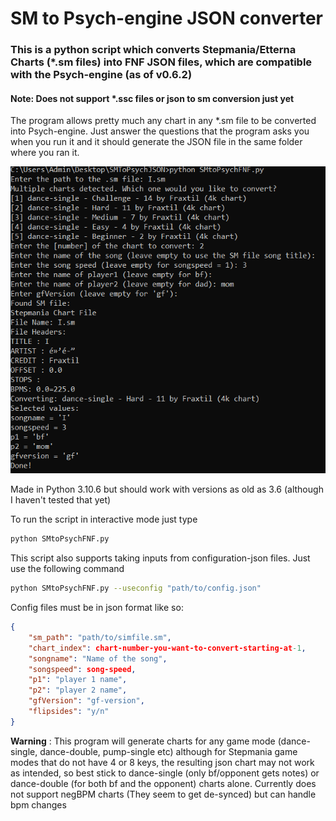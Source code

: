 # SM to Psych-engine JSON converter

### This is a python script which converts Stepmania/Etterna Charts (*.sm files) into FNF JSON files, which are compatible with the Psych-engine (as of v0.6.2)

#### Note: Does not support *.ssc files or json to sm conversion just yet

The program allows pretty much any chart in any *.sm file to be converted into Psych-engine. Just answer the questions that the program asks you when you run it and it should generate the JSON file in the same folder where you ran it.

<img src="./docs/usage.png" />

Made in Python 3.10.6 but should work with versions as old as 3.6 (although I haven't tested that yet)

To run the script in interactive mode just type 
```bash
python SMtoPsychFNF.py
```

This script also supports taking inputs from configuration-json files. Just use the following command 
```bash
python SMtoPsychFNF.py --useconfig "path/to/config.json"
```

Config files must be in json format like so:
```json
{
    "sm_path": "path/to/simfile.sm",
    "chart_index": chart-number-you-want-to-convert-starting-at-1,
    "songname": "Name of the song",
    "songspeed": song-speed,
    "p1": "player 1 name",
    "p2": "player 2 name",
    "gfVersion": "gf-version",
    "flipsides": "y/n"
}
```

**Warning** : This program will generate charts for any game mode (dance-single, dance-double, pump-single etc) although for Stepmania game modes that do not have 4 or 8 keys, the resulting json chart may not work as intended, so best stick to dance-single (only bf/opponent gets notes) or dance-double (for both bf and the opponent) charts alone. Currently does not support negBPM charts (They seem to get de-synced) but can handle bpm changes